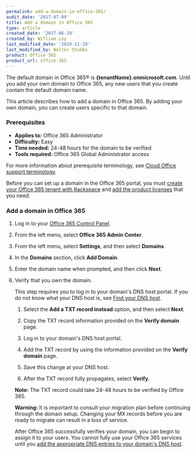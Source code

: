 ```yaml
---
permalink: add-a-domain-in-office-365/
audit_date: '2017-07-09'
title: Add a domain in Office 365
type: article
created_date: '2017-06-29'
created_by: William Loy
last_modified_date: '2019-11-29'
last_modified_by: Walter Stubbs
product: Office 365
product_url: office-365
---
```


The default domain in Office 365&reg; is **{tenantName}.onmicrosoft.com**. Until you add your own domain to Office 365, any new users that you create contain the default domain name.

This article describes how to add a domain in Office 365. By adding your own domain, you can create users specific to that domain.

### Prerequisites

- **Applies to:** Office 365 Administrator
- **Difficulty:** Easy
- **Time needed:** 24-48 hours for the domain to be verified
- **Tools required:**  Office 365 Global Administrator access

For more information about prerequisite terminology, see [Cloud Office support terminology](/support/how-to/cloud-office-support-terminology/).

Before you can set up a domain in the Office 365 portal, you must [create your Office 365 tenant with Rackspace](/support/how-to/set-up-office-365/) and [add the product licenses](/support/how-to/add-an-office-365-license/) that you need.

### Add a domain in Office 365

1.	Log in to your [Office 365 Control Panel](https://office365.cp.rackspace.com).

2.	From the left menu, select **Office 365 Admin Center**.

3. From the left menu, select **Settings**, and then select **Domains**.

4. In the **Domains** section, click **Add Domain**.

5. Enter the domain name when prompted, and then click **Next**.

6. Verify that you own the domain.

   This step requires you to log in to your domain's DNS host portal. If you do not know what your DNS host is, see [Find your DNS host](/support/how-to/find-dns-host/).

    1. Select the **Add a TXT record instead** option, and then select **Next**.

    2. Copy the TXT record information provided on the **Verify domain** page.

    2. Log in to your domain's DNS host portal.

    3. Add the TXT record by using the information provided on the **Verify domain** page.

    4. Save this change at your DNS host.

    5. After the TXT record fully propagates, select **Verify**.

    **Note:** The TXT record could take 24-48 hours to be verified by Office 365.

    **Warning:** It is important to consult your migration plan before continuing through the domain setup. Changing your MX records before you are ready to migrate can result in a loss of service.

    After Office 365 successfully verifies your domain, you can begin to assign it to your users. You cannot fully use your Office 365 services until you [add the appropriate DNS entries to your domain's DNS host](/support/how-to/configure-dns-for-office-365-services/).
